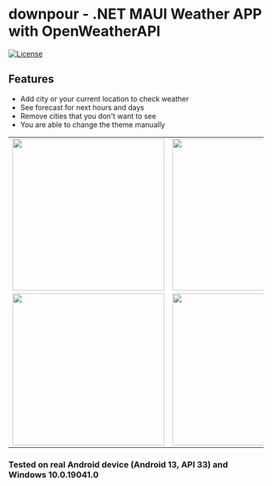 # downpour - .NET MAUI Weather APP with OpenWeatherAPI

[![License](https://img.shields.io/badge/license-MIT-blue.svg)](https://opensource.org/licenses/MIT)

## Features
- Add city or your current location to check weather
- See forecast for next hours and days
- Remove cities that you don't want to see
- You are able to change the theme manually

|   |   |
| ----------------| ---------- |
| <img src="https://github.com/WebSpruce/downpour/assets/117351406/e4ca7542-0fb9-4ba3-a569-45e42038904c" width=300> | <img src="https://github.com/WebSpruce/downpour/assets/117351406/0449fdfc-8c45-4bdc-bdc6-c678ad115ad4" width=300> |
| <img src="https://github.com/WebSpruce/downpour/assets/117351406/4c9bd450-6950-49f8-900c-7a52d5825d8c" width=300> | <img src="https://github.com/WebSpruce/downpour/assets/117351406/007a3cb9-f7e8-425e-91f8-76795a57c476" width=300> |

### Tested on real Android device (Android 13, API 33) and Windows 10.0.19041.0
